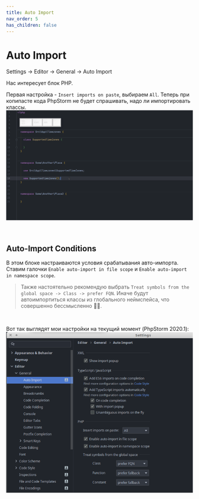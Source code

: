 ```yaml
---
title: Auto Import
nav_order: 5
has_children: false
---
```

# Auto Import
Settings -> Editor -> General -> Auto Import

Нас интересует блок PHP.

Первая настройка -  `Insert imports on paste`, выбираем `All`.
Теперь при копипасте кода PhpStorm не будет спрашивать, надо ли импортировать классы.
![Insert imports on paste "All" example](assets/InsertImportsOnPasteAll.gif)

<br/>

## Auto-Import Conditions
В этом блоке настраиваются условия срабатывания авто-импорта. Ставим галочки `Enable auto-import in file scope` и `Enable auto-import in namespace scope`.
> Также настоятельно рекомендую выбрать `Treat symbols from the global space -> Class -> prefer FQN`.
> Иначе будут автоимпортиться классы из глобального неймспейса, что совершенно бессмысленно :man_shrugging:.

<br/>

Вот так выглядят мои настройки на текущий момент (PhpStorm 2020.1):
![Screenshot of my settings](assets/AutoImportSettings.png)
